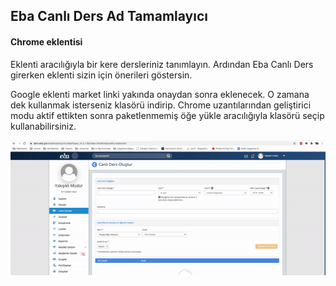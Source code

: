 ## Eba Canlı Ders Ad Tamamlayıcı
#### Chrome eklentisi
Eklenti aracılığıyla bir kere dersleriniz tanımlayın. Ardından Eba Canlı Ders girerken eklenti sizin için önerileri göstersin.

Google eklenti market linki yakında onaydan sonra eklenecek. O zamana dek kullanmak isterseniz klasörü indirip. Chrome uzantılarından geliştirici modu aktif ettikten sonra paketlenmemiş öğe yükle aracılığıyla klasörü seçip kullanabilirsiniz.

![alt text](https://github.com/ilyasbat/eba-canli-ders-ad-tamamlayici/blob/main/gif.gif?raw=true)
